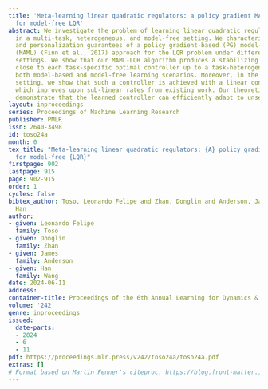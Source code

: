 ```yaml
---
title: 'Meta-learning linear quadratic regulators: a policy gradient MAML approach
  for model-free LQR'
abstract: We investigate the problem of learning linear quadratic regulators (LQR)
  in a multi-task, heterogeneous, and model-free setting. We characterize the stability
  and personalization guarantees of a policy gradient-based (PG) model-agnostic meta-learning
  (MAML) (Finn et al., 2017) approach for the LQR problem under different task-heterogeneity
  settings. We show that our MAML-LQR algorithm produces a stabilizing controller
  close to each task-specific optimal controller up to a task-heterogeneity bias in
  both model-based and model-free learning scenarios. Moreover, in the model-based
  setting, we show that such a controller is achieved with a linear convergence rate,
  which improves upon sub-linear rates from existing work. Our theoretical guarantees
  demonstrate that the learned controller can efficiently adapt to unseen LQR tasks.
layout: inproceedings
series: Proceedings of Machine Learning Research
publisher: PMLR
issn: 2640-3498
id: toso24a
month: 0
tex_title: "Meta-learning linear quadratic regulators: {A} policy gradient {MAML} approach
  for model-free {LQR}"
firstpage: 902
lastpage: 915
page: 902-915
order: 1
cycles: false
bibtex_author: Toso, Leonardo Felipe and Zhan, Donglin and Anderson, James and Wang,
  Han
author:
- given: Leonardo Felipe
  family: Toso
- given: Donglin
  family: Zhan
- given: James
  family: Anderson
- given: Han
  family: Wang
date: 2024-06-11
address:
container-title: Proceedings of the 6th Annual Learning for Dynamics & Control Conference
volume: '242'
genre: inproceedings
issued:
  date-parts:
  - 2024
  - 6
  - 11
pdf: https://proceedings.mlr.press/v242/toso24a/toso24a.pdf
extras: []
# Format based on Martin Fenner's citeproc: https://blog.front-matter.io/posts/citeproc-yaml-for-bibliographies/
---
```

